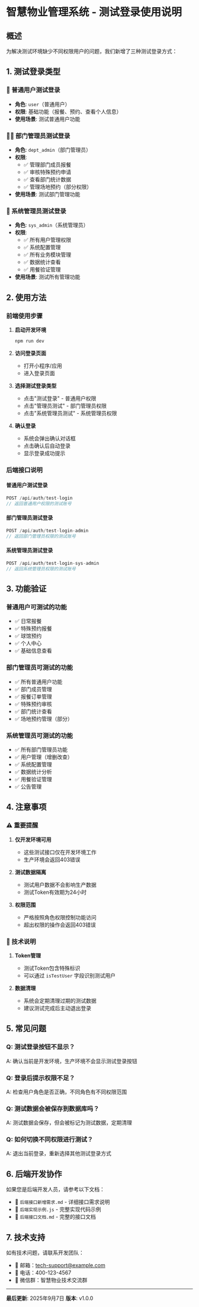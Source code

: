 # 智慧物业管理系统 - 测试登录使用说明

## 概述

为解决测试环境缺少不同权限用户的问题，我们新增了三种测试登录方式：

## 1. 测试登录类型

### 🧪 普通用户测试登录
- **角色**: `user`（普通用户）
- **权限**: 基础功能（报餐、预约、查看个人信息）
- **使用场景**: 测试普通用户功能

### 👨‍💼 部门管理员测试登录
- **角色**: `dept_admin`（部门管理员）
- **权限**:
  - ✅ 管理部门成员报餐
  - ✅ 审核特殊预约申请
  - ✅ 查看部门统计数据
  - ✅ 管理场地预约（部分权限）
- **使用场景**: 测试部门管理功能

### 👑 系统管理员测试登录
- **角色**: `sys_admin`（系统管理员）
- **权限**:
  - ✅ 所有用户管理权限
  - ✅ 系统配置管理
  - ✅ 所有业务模块管理
  - ✅ 数据统计查看
  - ✅ 用餐验证管理
- **使用场景**: 测试所有管理功能

## 2. 使用方法

### 前端使用步骤

1. **启动开发环境**
   ```bash
   npm run dev
   ```

2. **访问登录页面**
   - 打开小程序/应用
   - 进入登录页面

3. **选择测试登录类型**
   - 点击"测试登录" - 普通用户权限
   - 点击"管理员测试" - 部门管理员权限
   - 点击"系统管理员测试" - 系统管理员权限

4. **确认登录**
   - 系统会弹出确认对话框
   - 点击确认后自动登录
   - 显示登录成功提示

### 后端接口说明

#### 普通用户测试登录
```javascript
POST /api/auth/test-login
// 返回普通用户权限的测试账号
```

#### 部门管理员测试登录
```javascript
POST /api/auth/test-login-admin
// 返回部门管理员权限的测试账号
```

#### 系统管理员测试登录
```javascript
POST /api/auth/test-login-sys-admin
// 返回系统管理员权限的测试账号
```

## 3. 功能验证

### 普通用户可测试的功能
- ✅ 日常报餐
- ✅ 特殊预约报餐
- ✅ 球馆预约
- ✅ 个人中心
- ✅ 基础信息查看

### 部门管理员可测试的功能
- ✅ 所有普通用户功能
- ✅ 部门成员管理
- ✅ 报餐订单管理
- ✅ 特殊预约审核
- ✅ 部门统计查看
- ✅ 场地预约管理（部分）

### 系统管理员可测试的功能
- ✅ 所有部门管理员功能
- ✅ 用户管理（增删改查）
- ✅ 系统配置管理
- ✅ 数据统计分析
- ✅ 用餐验证管理
- ✅ 公告管理

## 4. 注意事项

### ⚠️ 重要提醒

1. **仅开发环境可用**
   - 这些测试接口仅在开发环境工作
   - 生产环境会返回403错误

2. **测试数据隔离**
   - 测试用户数据不会影响生产数据
   - 测试Token有效期为24小时

3. **权限范围**
   - 严格按照角色权限控制功能访问
   - 超出权限的操作会返回403错误

### 🔧 技术说明

1. **Token管理**
   - 测试Token包含特殊标识
   - 可以通过 `isTestUser` 字段识别测试用户

2. **数据清理**
   - 系统会定期清理过期的测试数据
   - 建议测试完成后主动退出登录

## 5. 常见问题

### Q: 测试登录按钮不显示？
A: 确认当前是开发环境，生产环境不会显示测试登录按钮

### Q: 登录后提示权限不足？
A: 检查用户角色是否正确，不同角色有不同权限范围

### Q: 测试数据会被保存到数据库吗？
A: 测试数据会保存，但会被标记为测试数据，定期清理

### Q: 如何切换不同权限进行测试？
A: 退出当前登录，重新选择其他测试登录方式

## 6. 后端开发协作

如果您是后端开发人员，请参考以下文档：

- 📄 `后端接口新增需求.md` - 详细接口需求说明
- 📄 `后端实现示例.js` - 完整实现代码示例
- 📄 `后端接口文档.md` - 完整的接口文档

## 7. 技术支持

如有技术问题，请联系开发团队：

- 📧 邮箱：tech-support@example.com
- 📱 电话：400-123-4567
- 💬 微信群：智慧物业技术交流群

---

**最后更新**: 2025年9月7日
**版本**: v1.0.0
